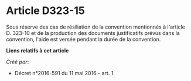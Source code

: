 # Article D323-15

Sous réserve des cas de résiliation de la convention mentionnés à l'article D. 323-10 et de la production des documents
justificatifs prévus dans la convention, l'aide est versée pendant la durée de la convention.

**Liens relatifs à cet article**

_Créé par_:

  - Décret n°2016-591 du 11 mai 2016 - art. 1
